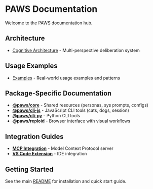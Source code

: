 # PAWS Documentation

Welcome to the PAWS documentation hub.

## Architecture

- [Cognitive Architecture](./COGNITIVE_ARCHITECTURE.md) - Multi-perspective deliberation system

## Usage Examples

- [Examples](./EXAMPLES.md) - Real-world usage examples and patterns

## Package-Specific Documentation

- **[@paws/core](../packages/core/README.md)** - Shared resources (personas, sys prompts, configs)
- **[@paws/cli-js](../packages/cli-js/README.md)** - JavaScript CLI tools (cats, dogs, session)
- **[@paws/cli-py](../packages/cli-py/README.md)** - Python CLI tools
- **[@paws/reploid](../reploid/README.md)** - Browser interface with visual workflows

## Integration Guides

- **[MCP Integration](../integrations/mcp/README.md)** - Model Context Protocol server
- **[VS Code Extension](../integrations/vscode/README.md)** - IDE integration

## Getting Started

See the main [README](../README.md) for installation and quick start guide.
